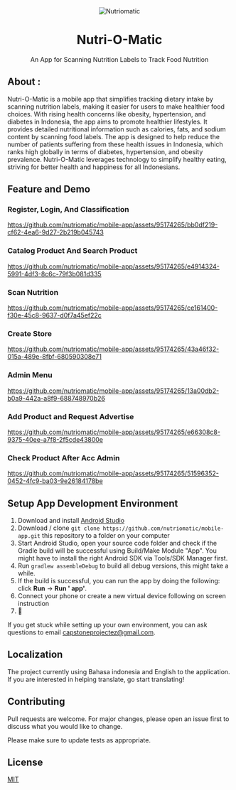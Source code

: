 <div align="center">
  <img src="https://avatars.githubusercontent.com/u/169359353?s=200&v=4" alt="Nutriomatic">
  <h1>Nutri-O-Matic</h1>
  <p> An App for Scanning Nutrition Labels to Track Food Nutrition</p>
</div>

## About :

Nutri-O-Matic is a mobile app that simplifies tracking dietary intake by scanning nutrition labels, making it easier for
users to make healthier food choices. With rising health concerns like obesity, hypertension, and diabetes in Indonesia,
the app aims to promote healthier lifestyles. It provides detailed nutritional information such as calories, fats, and
sodium content by scanning food labels. The app is designed to help reduce the number of patients suffering from these
health issues in Indonesia, which ranks high globally in terms of diabetes, hypertension, and obesity prevalence.
Nutri-O-Matic leverages technology to simplify healthy eating, striving for better health and happiness for all
Indonesians.

## Feature and Demo

### Register, Login, And Classification
https://github.com/nutriomatic/mobile-app/assets/95174265/bb0df219-cf62-4ea6-9d27-2b219b045743

### Catalog Product And Search Product
https://github.com/nutriomatic/mobile-app/assets/95174265/e4914324-5991-4df3-8c6c-79f3b081d335

### Scan Nutrition
https://github.com/nutriomatic/mobile-app/assets/95174265/ce161400-f30e-45c8-9637-d0f7a45ef22c

### Create Store  
https://github.com/nutriomatic/mobile-app/assets/95174265/43a46f32-015a-489e-8fbf-680590308e71

### Admin Menu
https://github.com/nutriomatic/mobile-app/assets/95174265/13a00db2-b0a9-442a-a8f9-688748970b26

### Add Product and Request Advertise
https://github.com/nutriomatic/mobile-app/assets/95174265/e66308c8-9375-40ee-a7f8-2f5cde43800e

### Check Product After Acc Admin
https://github.com/nutriomatic/mobile-app/assets/95174265/51596352-0452-4fc9-ba03-9e26184178be


[//]: # ()
[//]: # (| -                                                                                               | -                                                                                               |)

[//]: # (|-------------------------------------------------------------------------------------------------|-------------------------------------------------------------------------------------------------|)

[//]: # (| https://github.com/nutriomatic/mobile-app/assets/95174265/bb0df219-cf62-4ea6-9d27-2b219b045743  | https://github.com/nutriomatic/mobile-app/assets/95174265/e4914324-5991-4df3-8c6c-79f3b081d335  |)

[//]: # (| https://github.com/nutriomatic/mobile-app/assets/95174265/ce161400-f30e-45c8-9637-d0f7a45ef22c  | https://github.com/nutriomatic/mobile-app/assets/95174265/43a46f32-015a-489e-8fbf-680590308e71  |)

[//]: # (| https://github.com/nutriomatic/mobile-app/assets/95174265/13a00db2-b0a9-442a-a8f9-688748970b26  | https://github.com/nutriomatic/mobile-app/assets/95174265/e66308c8-9375-40ee-a7f8-2f5cde43800e  |)

[//]: # (| https://github.com/nutriomatic/mobile-app/assets/95174265/51596352-0452-4fc9-ba03-9e26184178be  | https://github.com/nutriomatic/mobile-app/assets/95174265/51596352-0452-4fc9-ba03-9e26184178be  |)


## Setup App Development Environment

1. Download and install [Android Studio](https://developer.android.com/studio)
3. Download / clone `git clone https://github.com/nutriomatic/mobile-app.git` this repository to a folder on your computer
4. Start Android Studio, open your source code folder and check if the Gradle build will be
   successful using Build/Make
   Module "App". You might have to install the right Android SDK via Tools/SDK Manager first.
5. Run `gradlew assembleDebug` to build all debug versions, this might take a while.
6. If the build is successful, you can run the app by doing the following: click **Run** -> **Run '
   app'**.
7. Connect your phone or create a new virtual device following on screen instruction
10. :tada:

If you get stuck while setting up your own environment, you can ask questions to
email [capstoneprojectez@gmail.com](mailto:capstoneprojectez@gmail.com).

[//]: # ()

[//]: # (## Testing Dev Releases)

[//]: # ()

[//]: # (We are using [Github Actions]&#40;https://github.com/home-assistant/android/actions&#41; to perform continuous integration both)

[//]: # (by unit testing, deploying dev releases)

[//]: # (to [Play Store Beta]&#40;https://play.google.com/apps/testing/io.homeassistant.companion.android&#41; and final releases to)

[//]: # (the [Play Store]&#40;https://play.google.com/store/apps/details?id=io.homeassistant.companion.android&#41; when we release. To)

[//]: # (help test out a specific feature/fixes users can find the APK on the Actions page for each pull request, this debug APK)

[//]: # (can be installed side-by-side the production or beta builds.)

## Localization

The project currently using Bahasa indonesia and English to the
application. If you are interested in helping translate, go start translating!

## Contributing

Pull requests are welcome. For major changes, please open an issue first
to discuss what you would like to change.

Please make sure to update tests as appropriate.

## License

[MIT](https://choosealicense.com/licenses/mit/)